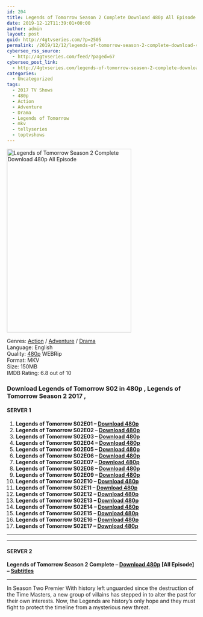 ```yaml
---
id: 204
title: Legends of Tomorrow Season 2 Complete Download 480p All Episode
date: 2019-12-12T11:39:01+00:00
author: admin
layout: post
guid: http://4gtvseries.com/?p=2505
permalink: /2019/12/12/legends-of-tomorrow-season-2-complete-download-480p-all-episode/
cyberseo_rss_source:
  - http://4gtvseries.com/feed/?paged=67
cyberseo_post_link:
  - http://4gtvseries.com/legends-of-tomorrow-season-2-complete-download-480p-all-episode/
categories:
  - Uncategorized
tags:
  - 2017 TV Shows
  - 480p
  - Action
  - Adventure
  - Drama
  - Legends of Tomorrow
  - mkv
  - tellyseries
  - toptvshows
---
```

<img loading="lazy" class="aligncenter" src="https://3.bp.blogspot.com/-ilV_tst65zw/XfImKMNaVZI/AAAAAAAAAcQ/hDbTHT7wO_cd2uQtunN-Htpd5WS2mW-XgCK4BGAYYCw/s1600/Legends%2Bof%2BTomorrow%2BSeason%2B2.jpg" alt="Legends of Tomorrow Season 2 Complete Download 480p All Episode" width="330" height="488" />

Genres:&nbsp;<a href="http://4gtvseries.com/tag/action/" data-wpel-link="internal">Action</a>&nbsp;/&nbsp;<a href="http://4gtvseries.com/tag/adventure/" data-wpel-link="internal">Adventure</a>&nbsp;/&nbsp;<a href="http://4gtvseries.com/tag/drama/" data-wpel-link="internal">Drama</a>  
Language: English  
Quality:&nbsp;<a href="http://4gtvseries.com/tag/480p/" data-wpel-link="internal">480p</a> WEBRip  
Format: MKV  
Size: 150MB  
IMDB Rating: 6.8 out of 10

### **Download Legends of Tomorrow S02 in 480p , Legends of Tomorrow Season 2 2017 ,&nbsp;**

#### <span><strong>SERVER 1</strong></span>

  1. **Legends of Tomorrow S02E01 – <a href="http://slink.dl480p.xyz/qn3tAC" data-wpel-link="external" target="_blank" rel="nofollow external noopener noreferrer" class="wpel-icon-left"><i class="wpel-icon fa fa-download" aria-hidden="true"></i>Download 480p</a>**
  2. **Legends of Tomorrow S02E02 – <a href="http://slink.dl480p.xyz/Yxs0OM98" data-wpel-link="external" target="_blank" rel="nofollow external noopener noreferrer" class="wpel-icon-left"><i class="wpel-icon fa fa-download" aria-hidden="true"></i>Download 480p</a>**
  3. **Legends of Tomorrow S02E03 – <a href="http://slink.dl480p.xyz/KH4M" data-wpel-link="external" target="_blank" rel="nofollow external noopener noreferrer" class="wpel-icon-left"><i class="wpel-icon fa fa-download" aria-hidden="true"></i>Download 480p</a>**
  4. **Legends of Tomorrow S02E04 – <a href="http://slink.dl480p.xyz/slC7a" data-wpel-link="external" target="_blank" rel="nofollow external noopener noreferrer" class="wpel-icon-left"><i class="wpel-icon fa fa-download" aria-hidden="true"></i>Download 480p</a>**
  5. **Legends of Tomorrow S02E05 – <a href="http://slink.dl480p.xyz/JUV7mn" data-wpel-link="external" target="_blank" rel="nofollow external noopener noreferrer" class="wpel-icon-left"><i class="wpel-icon fa fa-download" aria-hidden="true"></i>Download 480p</a>**
  6. **Legends of Tomorrow S02E06 – <a href="http://slink.dl480p.xyz/Qdp1" data-wpel-link="external" target="_blank" rel="nofollow external noopener noreferrer" class="wpel-icon-left"><i class="wpel-icon fa fa-download" aria-hidden="true"></i>Download 480p</a>**
  7. **Legends of Tomorrow S02E07 – <a href="http://slink.dl480p.xyz/wiGBoh9" data-wpel-link="external" target="_blank" rel="nofollow external noopener noreferrer" class="wpel-icon-left"><i class="wpel-icon fa fa-download" aria-hidden="true"></i>Download 480p</a>**
  8. **Legends of Tomorrow S02E08 – <a href="http://slink.dl480p.xyz/yjYF" data-wpel-link="external" target="_blank" rel="nofollow external noopener noreferrer" class="wpel-icon-left"><i class="wpel-icon fa fa-download" aria-hidden="true"></i>Download 480p</a>**
  9. **Legends of Tomorrow S02E09 – <a href="http://slink.dl480p.xyz/WtFCIN" data-wpel-link="external" target="_blank" rel="nofollow external noopener noreferrer" class="wpel-icon-left"><i class="wpel-icon fa fa-download" aria-hidden="true"></i>Download 480p</a>**
 10. **Legends of Tomorrow S02E10 – <a href="http://slink.dl480p.xyz/cos9g3" data-wpel-link="external" target="_blank" rel="nofollow external noopener noreferrer" class="wpel-icon-left"><i class="wpel-icon fa fa-download" aria-hidden="true"></i>Download 480p</a>**
 11. **Legends of Tomorrow S02E11 – <a href="http://slink.dl480p.xyz/sjPTdFJ" data-wpel-link="external" target="_blank" rel="nofollow external noopener noreferrer" class="wpel-icon-left"><i class="wpel-icon fa fa-download" aria-hidden="true"></i>Download 480p</a>**
 12. **Legends of Tomorrow S02E12 – <a href="http://slink.dl480p.xyz/QvExpwMt" data-wpel-link="external" target="_blank" rel="nofollow external noopener noreferrer" class="wpel-icon-left"><i class="wpel-icon fa fa-download" aria-hidden="true"></i>Download 480p</a>**
 13. **Legends of Tomorrow S02E13 – <a href="http://slink.dl480p.xyz/aW5n" data-wpel-link="external" target="_blank" rel="nofollow external noopener noreferrer" class="wpel-icon-left"><i class="wpel-icon fa fa-download" aria-hidden="true"></i>Download 480p</a>**
 14. **Legends of Tomorrow S02E14 – <a href="http://slink.dl480p.xyz/B6TM5brD" data-wpel-link="external" target="_blank" rel="nofollow external noopener noreferrer" class="wpel-icon-left"><i class="wpel-icon fa fa-download" aria-hidden="true"></i>Download 480p</a>**
 15. **Legends of Tomorrow S02E15 – <a href="http://slink.dl480p.xyz/mwgb" data-wpel-link="external" target="_blank" rel="nofollow external noopener noreferrer" class="wpel-icon-left"><i class="wpel-icon fa fa-download" aria-hidden="true"></i>Download 480p</a>**
 16. **Legends of Tomorrow S02E16 – <a href="http://slink.dl480p.xyz/xbRlen" data-wpel-link="external" target="_blank" rel="nofollow external noopener noreferrer" class="wpel-icon-left"><i class="wpel-icon fa fa-download" aria-hidden="true"></i>Download 480p</a>**
 17. **Legends of Tomorrow S02E17 – <a href="http://slink.dl480p.xyz/fjjnXHdK" data-wpel-link="external" target="_blank" rel="nofollow external noopener noreferrer" class="wpel-icon-left"><i class="wpel-icon fa fa-download" aria-hidden="true"></i>Download 480p</a>**

* * *

* * *

#### <span><strong>SERVER 2</strong></span>

**Legends of Tomorrow Season 2 Complete – <a href="http://dl480p.xyz/2576/" data-wpel-link="external" target="_blank" rel="nofollow external noopener noreferrer" class="wpel-icon-left"><i class="wpel-icon fa fa-download" aria-hidden="true"></i>Download 480p</a> [All Episode] – <a href="https://subscene.com/subtitles/dcs-legends-of-tomorrow-second-season-2016" data-wpel-link="external" target="_blank" rel="nofollow external noopener noreferrer" class="wpel-icon-left"><i class="wpel-icon fa fa-download" aria-hidden="true"></i>Subtitles</a>**

* * *

In Season Two Premier With history left unguarded since the destruction of the Time Masters, a new group of villains has stepped in to alter the past for their own interests. Now, the Legends are history’s only hope and they must fight to protect the timeline from a mysterious new threat.

<div align="center">
</div>